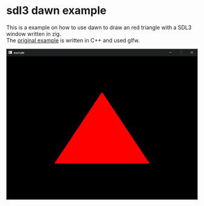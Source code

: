 # sdl3 dawn example
This is a example on how to use dawn to draw an red triangle with a SDL3 window written in zig.  
The [original example](https://github.com/google/dawn/blob/main/src/dawn/samples/HelloTriangle.cpp) is written in C++ and used glfw.

![screenshot](screenshot.png)